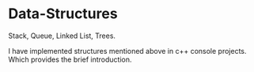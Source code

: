 # Data-Structures
Stack, Queue, Linked List, Trees.

I have implemented structures mentioned above in c++ console projects. Which provides the brief introduction.
